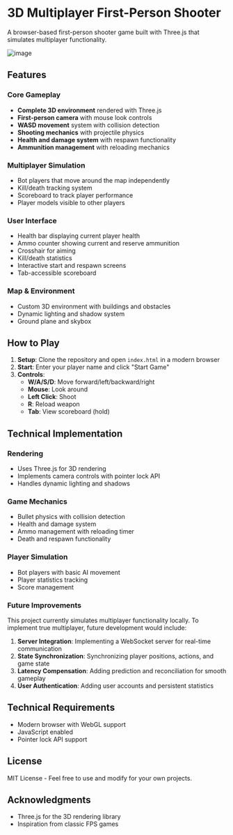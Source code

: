 # 3D Multiplayer First-Person Shooter

A browser-based first-person shooter game built with Three.js that simulates multiplayer functionality.

![image](https://github.com/user-attachments/assets/d72b6c14-88f7-4f21-983d-764cc30d02da)

## Features

### Core Gameplay
- **Complete 3D environment** rendered with Three.js
- **First-person camera** with mouse look controls
- **WASD movement** system with collision detection
- **Shooting mechanics** with projectile physics
- **Health and damage system** with respawn functionality
- **Ammunition management** with reloading mechanics

### Multiplayer Simulation
- Bot players that move around the map independently
- Kill/death tracking system
- Scoreboard to track player performance
- Player models visible to other players

### User Interface
- Health bar displaying current player health
- Ammo counter showing current and reserve ammunition
- Crosshair for aiming
- Kill/death statistics
- Interactive start and respawn screens
- Tab-accessible scoreboard

### Map & Environment
- Custom 3D environment with buildings and obstacles
- Dynamic lighting and shadow system
- Ground plane and skybox

## How to Play

1. **Setup**: Clone the repository and open `index.html` in a modern browser
2. **Start**: Enter your player name and click "Start Game"
3. **Controls**:
   - **W/A/S/D**: Move forward/left/backward/right
   - **Mouse**: Look around
   - **Left Click**: Shoot
   - **R**: Reload weapon
   - **Tab**: View scoreboard (hold)

## Technical Implementation

### Rendering
- Uses Three.js for 3D rendering
- Implements camera controls with pointer lock API
- Handles dynamic lighting and shadows

### Game Mechanics
- Bullet physics with collision detection
- Health and damage system
- Ammo management with reloading timer
- Death and respawn functionality

### Player Simulation
- Bot players with basic AI movement
- Player statistics tracking
- Score management

### Future Improvements

This project currently simulates multiplayer functionality locally. To implement true multiplayer, future development would include:

1. **Server Integration**: Implementing a WebSocket server for real-time communication
2. **State Synchronization**: Synchronizing player positions, actions, and game state
3. **Latency Compensation**: Adding prediction and reconciliation for smooth gameplay
4. **User Authentication**: Adding user accounts and persistent statistics

## Technical Requirements

- Modern browser with WebGL support
- JavaScript enabled
- Pointer lock API support

## License

MIT License - Feel free to use and modify for your own projects.

## Acknowledgments

- Three.js for the 3D rendering library
- Inspiration from classic FPS games
